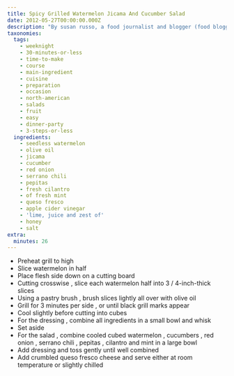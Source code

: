 ```yaml
---
title: Spicy Grilled Watermelon Jicama And Cucumber Salad
date: 2012-05-27T00:00:00.000Z
description: "By susan russo, a food journalist and blogger (food blogga). she recommends it with grilled steak, but i make it with grilled fish. she writes, \"if you’re making this salad ahead, hold off on adding the dressing and cheese until you’re ready to serve.\"\r\nthe char adds a smoky taste to the watermelon but does soften it a bit; if you're skeptical about grilling it this combination of flavors works so well together you can just use ungrilled melon."
taxonomies:
  tags:
    - weeknight
    - 30-minutes-or-less
    - time-to-make
    - course
    - main-ingredient
    - cuisine
    - preparation
    - occasion
    - north-american
    - salads
    - fruit
    - easy
    - dinner-party
    - 3-steps-or-less
  ingredients:
    - seedless watermelon
    - olive oil
    - jicama
    - cucumber
    - red onion
    - serrano chili
    - pepitas
    - fresh cilantro
    - of fresh mint
    - queso fresco
    - apple cider vinegar
    - 'lime, juice and zest of'
    - honey
    - salt
extra:
  minutes: 26
---
```

 - Preheat grill to high
 - Slice watermelon in half
 - Place flesh side down on a cutting board
 - Cutting crosswise , slice each watermelon half into 3 / 4-inch-thick slices
 - Using a pastry brush , brush slices lightly all over with olive oil
 - Grill for 3 minutes per side , or until black grill marks appear
 - Cool slightly before cutting into cubes
 - For the dressing , combine all ingredients in a small bowl and whisk
 - Set aside
 - For the salad , combine cooled cubed watermelon , cucumbers , red onion , serrano chili , pepitas , cilantro and mint in a large bowl
 - Add dressing and toss gently until well combined
 - Add crumbled queso fresco cheese and serve either at room temperature or slightly chilled
